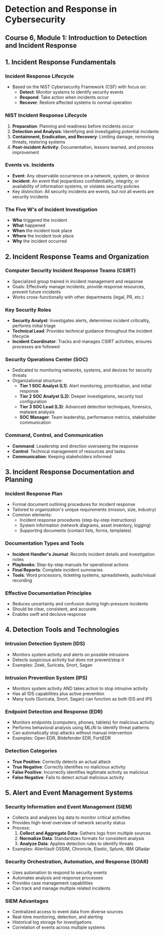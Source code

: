 # Detection and Response in Cybersecurity
## Course 6, Module 1: Introduction to Detection and Incident Response

## 1. Incident Response Fundamentals

### Incident Response Lifecycle
- Based on the NIST Cybersecurity Framework (CSF) with focus on:
  - **Detect**: Monitor systems to identify security events
  - **Respond**: Take action when incidents occur
  - **Recover**: Restore affected systems to normal operation

### NIST Incident Response Lifecycle
1. **Preparation**: Planning and readiness before incidents occur
2. **Detection and Analysis**: Identifying and investigating potential incidents
3. **Containment, Eradication, and Recovery**: Limiting damage, removing threats, restoring systems
4. **Post-incident Activity**: Documentation, lessons learned, and process improvement

### Events vs. Incidents
- **Event**: Any observable occurrence on a network, system, or device
- **Incident**: An event that jeopardizes confidentiality, integrity, or availability of information systems; or violates security policies
- Key distinction: All security incidents are events, but not all events are security incidents

### The Five W's of Incident Investigation
- **Who** triggered the incident
- **What** happened
- **When** the incident took place
- **Where** the incident took place
- **Why** the incident occurred

## 2. Incident Response Teams and Organization

### Computer Security Incident Response Teams (CSIRT)
- Specialized group trained in incident management and response
- Goals: Effectively manage incidents, provide response resources, prevent future incidents
- Works cross-functionally with other departments (legal, PR, etc.)

### Key Security Roles
- **Security Analyst**: Investigates alerts, determines incident criticality, performs initial triage
- **Technical Lead**: Provides technical guidance throughout the incident lifecycle
- **Incident Coordinator**: Tracks and manages CSIRT activities, ensures processes are followed

### Security Operations Center (SOC)
- Dedicated to monitoring networks, systems, and devices for security threats
- Organizational structure:
  - **Tier 1 SOC Analyst (L1)**: Alert monitoring, prioritization, and initial response
  - **Tier 2 SOC Analyst (L2)**: Deeper investigations, security tool configuration
  - **Tier 3 SOC Lead (L3)**: Advanced detection techniques, forensics, malware analysis
  - **SOC Manager**: Team leadership, performance metrics, stakeholder communication

### Command, Control, and Communication
- **Command**: Leadership and direction overseeing the response
- **Control**: Technical management of resources and tasks
- **Communication**: Keeping stakeholders informed

## 3. Incident Response Documentation and Planning

### Incident Response Plan
- Formal document outlining procedures for incident response
- Tailored to organization's unique requirements (mission, size, industry)
- Common elements:
  - Incident response procedures (step-by-step instructions)
  - System information (network diagrams, asset inventory, logging)
  - Supporting documents (contact lists, forms, templates)

### Documentation Types and Tools
- **Incident Handler's Journal**: Records incident details and investigation notes
- **Playbooks**: Step-by-step manuals for operational actions
- **Final Reports**: Complete incident summaries
- **Tools**: Word processors, ticketing systems, spreadsheets, audio/visual recording

### Effective Documentation Principles
- Reduces uncertainty and confusion during high-pressure incidents
- Should be clear, consistent, and accurate
- Enables swift and decisive response

## 4. Detection Tools and Technologies

### Intrusion Detection System (IDS)
- Monitors system activity and alerts on possible intrusions
- Detects suspicious activity but does not prevent/stop it
- Examples: Zeek, Suricata, Snort, Sagan

### Intrusion Prevention System (IPS)
- Monitors system activity AND takes action to stop intrusive activity
- Has all IDS capabilities plus active prevention
- Many tools (Suricata, Snort, Sagan) can function as both IDS and IPS

### Endpoint Detection and Response (EDR)
- Monitors endpoints (computers, phones, tablets) for malicious activity
- Performs behavioral analysis using ML/AI to identify threat patterns
- Can automatically stop attacks without manual intervention
- Examples: Open EDR, Bitdefender EDR, FortiEDR

### Detection Categories
- **True Positive**: Correctly detects an actual attack
- **True Negative**: Correctly identifies no malicious activity
- **False Positive**: Incorrectly identifies legitimate activity as malicious
- **False Negative**: Fails to detect actual malicious activity

## 5. Alert and Event Management Systems

### Security Information and Event Management (SIEM)
- Collects and analyzes log data to monitor critical activities
- Provides high-level overview of network security status
- Process:
  1. **Collect and Aggregate Data**: Gathers logs from multiple sources
  2. **Normalize Data**: Standardizes formats for consistent analysis
  3. **Analyze Data**: Applies detection rules to identify threats
- Examples: AlienVault OSSIM, Chronicle, Elastic, Splunk, IBM QRadar

### Security Orchestration, Automation, and Response (SOAR)
- Uses automation to respond to security events
- Automates analysis and response processes
- Provides case management capabilities
- Can track and manage multiple related incidents

### SIEM Advantages
- Centralized access to event data from diverse sources
- Real-time monitoring, detection, and alerting
- Historical log storage for investigations
- Correlation of events across multiple systems
